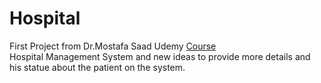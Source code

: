 # Hospital
First Project from Dr.Mostafa Saad Udemy [Course](https://bit.ly/36XvLlN)                 
Hospital Management System and new ideas to provide more details and his statue about the patient on the system.
